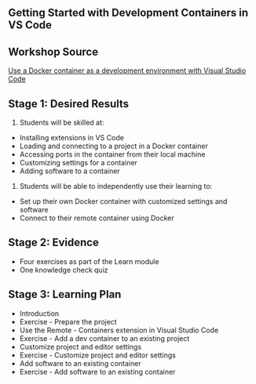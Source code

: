 ## Getting Started with Development Containers in VS Code

## Workshop Source

[Use a Docker container as a development environment with Visual Studio Code](https://docs.microsoft.com/en-us/learn/modules/use-docker-container-dev-env-vs-code/?WT.mc_id=academic-55190-ornella)

## Stage 1: Desired Results 

1. Students will be skilled at:
- Installing extensions in VS Code
- Loading and connecting to a project in a Docker container
- Accessing ports in the container from their local machine
- Customizing settings for a container
- Adding software to a container
1. Students will be able to independently use their learning to:
- Set up their own Docker container with customized settings and software
- Connect to their remote container using Docker 

## Stage 2: Evidence
 
- Four exercises as part of the Learn module
- One knowledge check quiz 

## Stage 3: Learning Plan

- Introduction
- Exercise - Prepare the project
- Use the Remote - Containers extension in Visual Studio Code
- Exercise - Add a dev container to an existing project
- Customize project and editor settings
- Exercise - Customize project and editor settings
- Add software to an existing container
- Exercise - Add software to an existing container



